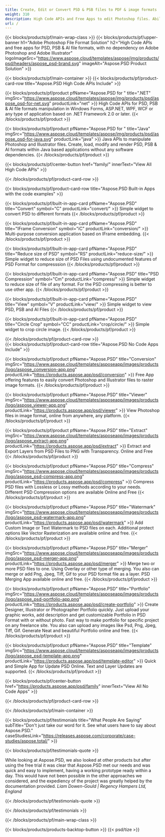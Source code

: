 ```yaml
---
title: Create, Edit or Convert PSD & PSB files to PDF & image formats
weight: 310
description: High Code APIs and Free Apps to edit Photoshop files. Ability to update layer properties, add watermarks rotate scale Flip Crop Dithering Raster Conversion.
url: /
---
```


{{< blocks/products/pf/main-wrap-class >}}
{{< blocks/products/pf/upper-banner h1="Adobe Photoshop File Format Solution" h2="High Code APIs and free apps for PSD, PSB & AI file formats, with no dependency on Adobe Photoshop and Adobe Illustrator" logoImageSrc="https://www.aspose.cloud/templates/aspose/img/products/psd/headers/aspose_psd-brand.svg" imageAlt="Aspose.PSD Product Solution" >}}

{{< blocks/products/pf/main-container >}}
{{< blocks/products/pf/product-card-row title="Aspose.PSD High Code APIs Include" >}}

{{< blocks/products/pf/product pfName="Aspose.PSD for " title=".NET" imgSrc="https://www.aspose.cloud/templates/aspose/img/products/psd/aspose_psd-for-net.svg" productLink="net" >}}
High Code APIs for PSD, PSB & AI file formats manipulation in Windows Forms, ASP.NET, WPF, WCF or any type of application based on .NET Framework 2.0 or later.
{{< /blocks/products/pf/product >}}

{{< blocks/products/pf/product pfName="Aspose.PSD for " title="Java" imgSrc="https://www.aspose.cloud/templates/aspose/img/products/psd/aspose_psd-for-java.svg" productLink="java" >}}
Java APIs to manipulate Photoshop and Illustrator files. Create, load, modify and render PSD, PSB & AI formats within Java based applications without any software dependencies.
{{< /blocks/products/pf/product >}}

{{< blocks/products/pf/center-button href="family/" innerText="View All High Code APIs" >}}

{{< /blocks/products/pf/product-card-row >}}

{{< blocks/products/pf/product-card-row title="Aspose.PSD Built-in Apps with the code examples" >}}

{{< blocks/products/pf/built-in-app-card pfName="Aspose.PSD" title="Convert" symbol="C" productLink="convert/" >}}
Simple widget to convert PSD to different formats
{{< /blocks/products/pf/product >}}

{{< blocks/products/pf/built-in-app-card pfName="Aspose.PSD" title="IFrame Conversion" symbol="iC" productLink="conversion/" >}}
Multi-purpose conversion application based on IFrame embedding.
{{< /blocks/products/pf/product >}}

{{< blocks/products/pf/built-in-app-card pfName="Aspose.PSD" title="Reduce size of PSD" symbol="RS" productLink="reduce-size/" >}}
Simple widget to reduce size of PSD Files using undocumented features of PSD Format for compresssion
{{< /blocks/products/pf/product >}}

{{< blocks/products/pf/built-in-app-card pfName="Aspose.PSD" title="PSD Compression" symbol="Cm" productLink="compress/" >}}
Simple widget to reduce size of file of any format. For the PSD compressing is better to use other app.
{{< /blocks/products/pf/product >}}

{{< blocks/products/pf/built-in-app-card pfName="Aspose.PSD" title="View" symbol="V" productLink="view/" >}}
Simple widget to view PSD, PSB and AI Files
{{< /blocks/products/pf/product >}}

{{< blocks/products/pf/built-in-app-card pfName="Aspose.PSD" title="Circle Crop" symbol="CC" productLink="crop/circle/" >}}
Simple widget to crop circle image.
{{< /blocks/products/pf/product >}}
									
{{< /blocks/products/pf/product-card-row >}}										   
{{< blocks/products/pf/product-card-row title="Aspose.PSD No Code Apps Include" >}}

{{< blocks/products/pf/product pfName="Aspose.PSD" title="Conversion" imgSrc="https://www.aspose.cloud/templates/asposeapp/images/products/logo/aspose_conversion-app.png" productLink="https://products.aspose.app/psd/conversion" >}}
Free App offering features to easily convert Photoshop and Illustrator files to raster image formats.
{{< /blocks/products/pf/product >}}

{{< blocks/products/pf/product pfName="Aspose.PSD" title="Viewer" imgSrc="https://www.aspose.cloud/templates/asposeapp/images/products/logo/aspose_viewer-app.png" productLink="https://products.aspose.app/psd/viewer" >}}
View Photoshop files in image format, online from anywhere, any platform.
{{< /blocks/products/pf/product >}}

{{< blocks/products/pf/product pfName="Aspose.PSD" title="Extract" imgSrc="https://www.aspose.cloud/templates/asposeapp/images/products/logo/aspose_extract-app.png" productLink="https://products.aspose.app/psd/extract" >}}
Extract and Export Layers from PSD Files to PNG with Transparency. Online and Free
{{< /blocks/products/pf/product >}}

{{< blocks/products/pf/product pfName="Aspose.PSD" title="Compress" imgSrc="https://www.aspose.cloud/templates/asposeapp/images/products/logo/aspose_psd-compress-app.png" productLink="https://products.aspose.app/psd/compress" >}}
Compress PSD files with Lossless or Lossy methods according to your needs. Different PSD Compression options are available Online and Free
{{< /blocks/products/pf/product >}}

{{< blocks/products/pf/product pfName="Aspose.PSD" title="Watermark" imgSrc="https://www.aspose.cloud/templates/asposeapp/images/products/logo/aspose_psd-watermark-app.png" productLink="https://products.aspose.app/psd/watermark" >}}
Add Custom Image or Text Watermark to PSD files on each. Additional protect options like Vector Rasterization are available online and free.
{{< /blocks/products/pf/product >}}

{{< blocks/products/pf/product pfName="Aspose.PSD" title="Merger" imgSrc="https://www.aspose.cloud/templates/asposeapp/images/products/logo/aspose_psd-merger-app.png" productLink="https://products.aspose.app/psd/merger" >}}
Merge two or more PSD files to one. Using Overlay or other type of merging. You also can merge or add Png, Jpeg, Tiff, Gif to your PSD format file as a layer. PSD Merging App available online and free.
{{< /blocks/products/pf/product >}}

{{< blocks/products/pf/product pfName="Aspose.PSD" title="Portfolio" imgSrc="https://www.aspose.cloud/templates/asposeapp/images/products/logo/aspose_psd-portfolio-app.png" productLink="https://products.aspose.app/psd/create-portfolio" >}}
Create Designer, Illustrator or Photographer Portfolio quickly. Just upload your graphic works, add description and get customizable Portfolio in PSD Format with or without photo. Fast way to make portfolio for specific project on any freelance site. You also can upload any images like Psd, Png, Jpeg, Tiff, Gif. Generate Neat and beautiful Portfolio online and free.
{{< /blocks/products/pf/product >}}

{{< blocks/products/pf/product pfName="Aspose.PSD" title="Template" imgSrc="https://www.aspose.cloud/templates/asposeapp/images/products/logo/aspose_psd-template-app.png" productLink="https://products.aspose.app/psd/template-editor" >}}
Quick and Simple App for Update PSD Online. Text and Layer Updates are supported.
{{< /blocks/products/pf/product >}}

{{< blocks/products/pf/center-button href="https://products.aspose.app/psd/family" innerText="View All No Code Apps" >}}

{{< /blocks/products/pf/product-card-row >}}

{{< /blocks/products/pf/main-container >}}

{{< blocks/products/pf/testimonials title="What People Are Saying" subTitle="Don't just take our word for it. See what users have to say about Aspose.PSD." caseStudiesLink="https://releases.aspose.com/corporate/case-studies/aspose.total/" >}}

{{< blocks/products/pf/testimonials-quote >}}
<p class="first">
 While looking at Aspose.PSD, we also looked at other products but after using the free trial it was clear that Aspose.PSD met our needs and was quick and easy to implement, having a working prototype ready within a day. This would have not been possible in the other approaches we considered, and the expediency of the project was greatly helped by the documentation provided.
 <em>
  Liam Dowen-Gould | Regency Hampers Ltd, England
 </em>
</p>

{{< /blocks/products/pf/testimonials-quote >}}

{{< /blocks/products/pf/testimonials >}}

{{< /blocks/products/pf/main-wrap-class >}}

{{< blocks/products/products-backtop-button >}}
{{< psd/tize >}}
